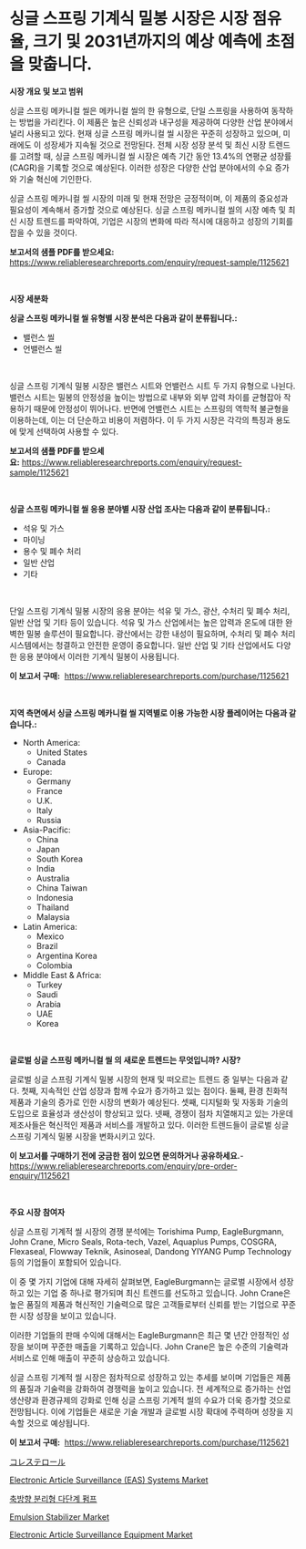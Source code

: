 <p><h1>싱글 스프링 기계식 밀봉 시장은 시장 점유율, 크기 및 2031년까지의 예상 예측에 초점을 맞춥니다.</h1></p><p><strong>시장 개요 및 보고 범위</strong></p>
<p><p>싱글 스프링 메카니컬 씰은 메카니컬 씰의 한 유형으로, 단일 스프링을 사용하여 동작하는 방법을 가리킨다. 이 제품은 높은 신뢰성과 내구성을 제공하여 다양한 산업 분야에서 널리 사용되고 있다. 현재 싱글 스프링 메카니컬 씰 시장은 꾸준히 성장하고 있으며, 미래에도 이 성장세가 지속될 것으로 전망된다. 전체 시장 성장 분석 및 최신 시장 트렌드를 고려할 때, 싱글 스프링 메카니컬 씰 시장은 예측 기간 동안 13.4%의 연평균 성장률(CAGR)을 기록할 것으로 예상된다. 이러한 성장은 다양한 산업 분야에서의 수요 증가와 기술 혁신에 기인한다.</p><p>싱글 스프링 메카니컬 씰 시장의 미래 및 현재 전망은 긍정적이며, 이 제품의 중요성과 필요성이 계속해서 증가할 것으로 예상된다. 싱글 스프링 메카니컬 씰의 시장 예측 및 최신 시장 트렌드를 파악하여, 기업은 시장의 변화에 따라 적시에 대응하고 성장의 기회를 잡을 수 있을 것이다.</p></p>
<p><strong>보고서의 샘플 PDF를 받으세요:</strong> <a href="https://www.reliableresearchreports.com/enquiry/request-sample/1125621">https://www.reliableresearchreports.com/enquiry/request-sample/1125621</a></p>
<p>&nbsp;</p>
<p><strong>시장 세분화</strong></p>
<p><strong>싱글 스프링 메카니컬 씰 유형별 시장 분석은 다음과 같이 분류됩니다.:</strong></p>
<p><ul><li>밸런스 씰</li><li>언밸런스 씰</li></ul></p>
<p>&nbsp;</p>
<p><p>싱글 스프링 기계식 밀봉 시장은 밸런스 시트와 언밸런스 시트 두 가지 유형으로 나뉜다. 밸런스 시트는 밀봉의 안정성을 높이는 방법으로 내부와 외부 압력 차이를 균형잡아 작용하기 때문에 안정성이 뛰어나다. 반면에 언밸런스 시트는 스프링의 역학적 불균형을 이용하는데, 이는 더 단순하고 비용이 저렴하다. 이 두 가지 시장은 각각의 특징과 용도에 맞게 선택하여 사용할 수 있다.</p></p>
<p><strong>보고서의 샘플 PDF를 받으세요:</strong>&nbsp;<a href="https://www.reliableresearchreports.com/enquiry/request-sample/1125621">https://www.reliableresearchreports.com/enquiry/request-sample/1125621</a></p>
<p>&nbsp;</p>
<p><strong> 싱글 스프링 메카니컬 씰 응용 분야별 시장 산업 조사는 다음과 같이 분류됩니다.:</strong></p>
<p><ul><li>석유 및 가스</li><li>마이닝</li><li>용수 및 폐수 처리</li><li>일반 산업</li><li>기타</li></ul></p>
<p>&nbsp;</p>
<p><p>단일 스프링 기계식 밀봉 시장의 응용 분야는 석유 및 가스, 광산, 수처리 및 폐수 처리, 일반 산업 및 기타 등이 있습니다. 석유 및 가스 산업에서는 높은 압력과 온도에 대한 완벽한 밀봉 솔루션이 필요합니다. 광산에서는 강한 내성이 필요하며, 수처리 및 폐수 처리 시스템에서는 청결하고 안전한 운영이 중요합니다. 일반 산업 및 기타 산업에서도 다양한 응용 분야에서 이러한 기계식 밀봉이 사용됩니다.</p></p>
<p><strong>이 보고서 구매:</strong>&nbsp; <a href="https://www.reliableresearchreports.com/purchase/1125621">https://www.reliableresearchreports.com/purchase/1125621</a></p>
<p>&nbsp;</p>
<p><strong>지역 측면에서 싱글 스프링 메카니컬 씰 지역별로 이용 가능한 시장 플레이어는 다음과 같습니다.:</strong></p>
<p><ul>
    <li>
        North America:
        <ul>
            <li>United States</li>
            <li>Canada</li>
        </ul>
    </li>
    <li>
        Europe:
        <ul>
            <li>Germany</li>
            <li>France</li>
            <li>U.K.</li>
            <li>Italy</li>
            <li>Russia</li>
        </ul>
    </li>
    <li>
        Asia-Pacific:
        <ul>
            <li>China</li>
            <li>Japan</li>
            <li>South Korea</li>
            <li>India</li>
            <li>Australia</li>
            <li>China Taiwan</li>
            <li>Indonesia</li>
            <li>Thailand</li>
            <li>Malaysia</li>
        </ul>
    </li>
    <li>
        Latin America:
        <ul>
            <li>Mexico</li>
            <li>Brazil</li>
            <li>Argentina Korea</li>
            <li>Colombia</li>
        </ul>
    </li>
    <li>
        Middle East & Africa:
        <ul>
            <li>Turkey</li>
            <li>Saudi</li>
            <li>Arabia</li>
            <li>UAE</li>
            <li>Korea</li>
        </ul>
    </li>
    </ul></p>
<p>&nbsp;</p>
<p><strong>글로벌 싱글 스프링 메카니컬 씰 의 새로운 트렌드는 무엇입니까? 시장?</strong></p>
<p><p>글로벌 싱글 스프링 기계식 밀봉 시장의 현재 및 떠오르는 트렌드 중 일부는 다음과 같다. 첫째, 지속적인 산업 성장과 함께 수요가 증가하고 있는 점이다. 둘째, 환경 친화적 제품과 기술의 증가로 인한 시장의 변화가 예상된다. 셋째, 디지털화 및 자동화 기술의 도입으로 효율성과 생산성이 향상되고 있다. 넷째, 경쟁이 점차 치열해지고 있는 가운데 제조사들은 혁신적인 제품과 서비스를 개발하고 있다. 이러한 트렌드들이 글로벌 싱글 스프링 기계식 밀봉 시장을 변화시키고 있다.</p></p>
<p><strong>이 보고서를 구매하기 전에 궁금한 점이 있으면 문의하거나 공유하세요.</strong>- <a href="https://www.reliableresearchreports.com/enquiry/pre-order-enquiry/1125621">https://www.reliableresearchreports.com/enquiry/pre-order-enquiry/1125621</a></p>
<p>&nbsp;</p>
<p><strong>주요 시장 참여자</strong></p>
<p><p>싱글 스프링 기계적 씰 시장의 경쟁 분석에는 Torishima Pump, EagleBurgmann, John Crane, Micro Seals, Rota-tech, Vazel, Aquaplus Pumps, COSGRA, Flexaseal, Flowway Teknik, Asinoseal, Dandong YIYANG Pump Technology 등의 기업들이 포함되어 있습니다. </p><p>이 중 몇 가지 기업에 대해 자세히 살펴보면, EagleBurgmann는 글로벌 시장에서 성장하고 있는 기업 중 하나로 평가되며 최신 트렌드를 선도하고 있습니다. John Crane은 높은 품질의 제품과 혁신적인 기술력으로 많은 고객들로부터 신뢰를 받는 기업으로 꾸준한 시장 성장을 보이고 있습니다. </p><p>이러한 기업들의 판매 수익에 대해서는 EagleBurgmann은 최근 몇 년간 안정적인 성장을 보이며 꾸준한 매출을 기록하고 있습니다. John Crane은 높은 수준의 기술력과 서비스로 인해 매출이 꾸준히 상승하고 있습니다. </p><p>싱글 스프링 기계적 씰 시장은 점차적으로 성장하고 있는 추세를 보이며 기업들은 제품의 품질과 기술력을 강화하여 경쟁력을 높이고 있습니다. 전 세계적으로 증가하는 산업 생산량과 환경규제의 강화로 인해 싱글 스프링 기계적 씰의 수요가 더욱 증가할 것으로 전망됩니다. 이에 기업들은 새로운 기술 개발과 글로벌 시장 확대에 주력하며 성장을 지속할 것으로 예상됩니다.</p></p>
<p><strong>이 보고서 구매:</strong>&nbsp;&nbsp;<a href="https://www.reliableresearchreports.com/purchase/1125621">https://www.reliableresearchreports.com/purchase/1125621</a></p>
<p><p><a href="https://github.com/mohamedbakry57/Market-Research-Report-List-2/blob/main/7185144189697.md">コレステロール</a></p><p><a href="https://meowing-lemming-dd3.notion.site/Electronic-Article-Surveillance-EAS-Systems-Market-Size-and-Examines-its-Market-Scope-with-a-Pri-30d0d406827749ba8d242ab4e6e4124e">Electronic Article Surveillance (EAS) Systems Market</a></p><p><a href="https://github.com/vsnao330707/Market-Research-Report-List-1/blob/main/7176542189513.md">축방향 분리형 다단계 펌프</a></p><p><a href="https://github.com/markusgodoy/Market-Research-Report-List-2/blob/main/emulsion-stabilizer-market.md">Emulsion Stabilizer Market</a></p><p><a href="https://cute-banjo-8ca.notion.site/Electronic-Article-Surveillance-Equipment-Market-Size-Growth-and-Forecast-from-2024-2031-2db04729e9f84a1f8888e2f423553a9a">Electronic Article Surveillance Equipment Market</a></p></p>
